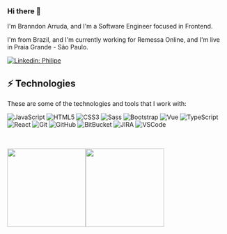 ### Hi there 👋

I'm Branndon Arruda, and I'm a Software Engineer focused in Frontend.

I'm from Brazil, and I'm currently working for Remessa Online, and I'm live in Praia Grande - São Paulo.

[![Linkedin: Philipe](https://img.shields.io/badge/-Linkedin-blue?style=flat-square&logo=Linkedin&logoColor=white&link=[https://www.linkedin.com/in/almeidaphilipe/)](https://www.linkedin.com/in/almeidaphilipe/](https://www.linkedin.com/in/branndon-arruda/)) 


## ⚡ Technologies

These are some of the technologies and tools that I work with:

![JavaScript](https://img.shields.io/badge/-JavaScript-black?style=flat-square&logo=javascript)
![HTML5](https://img.shields.io/badge/-HTML5-E34F26?style=flat-square&logo=html5&logoColor=white)
![CSS3](https://img.shields.io/badge/-CSS3-1572B6?style=flat-square&logo=css3)
![Sass](https://img.shields.io/badge/-Sass-CC6699?style=flat-square&logo=sass&logoColor=white)
![Bootstrap](https://img.shields.io/badge/-Bootstrap-563D7C?style=flat-square&logo=bootstrap)
![Vue](https://img.shields.io/badge/-Vue.js-4FC08D?style=flat-square&logo=vue.js&logoColor=white)
![TypeScript](https://img.shields.io/badge/-TypeScript-007ACC?style=flat-square&logo=typescript)
![React](https://img.shields.io/badge/-React-blue?style=flat-square&logo=react&logoColor=white)
![Git](https://img.shields.io/badge/-Git-black?style=flat-square&logo=git)
![GitHub](https://img.shields.io/badge/-GitHub-181717?style=flat-square&logo=github)
![BitBucket](https://img.shields.io/badge/-BitBucket-darkblue?style=flat-square&logo=bitbucket)
![JIRA](https://img.shields.io/badge/-JIRA-0052CC?style=flat-square&logo=jira)
![VSCode](https://img.shields.io/badge/-VSCode-007ACC?style=flat-square&logo=visual-studio-code&logoColor=white)

## 

<br/>

<div><a href="https://github.com/branndon"><img height="180em" src="https://github-readme-stats.vercel.app/api/top-langs/?username=branndon&layout=compact&langs_count=7&theme=dracula"/><img height="180em" src="https://github-readme-stats.vercel.app/api?username=branndon&show_icons=true&theme=dracula&include_all_commits=true&count_private=true"/></div>
